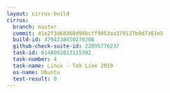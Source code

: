 ```yaml
---
layout: cirrus-build
cirrus:
  branch: master
  commit: 41e2f3d68368d98bcff9053aa379137b9d7381e5
  build-id: 4794238450270208
  github-check-suite-id: 22095776237
  task-id: 6148092813115392
  task-number: 4
  task-name: Linux - TeX Live 2019
  os-name: Ubuntu
  test-result: 0
---
```

